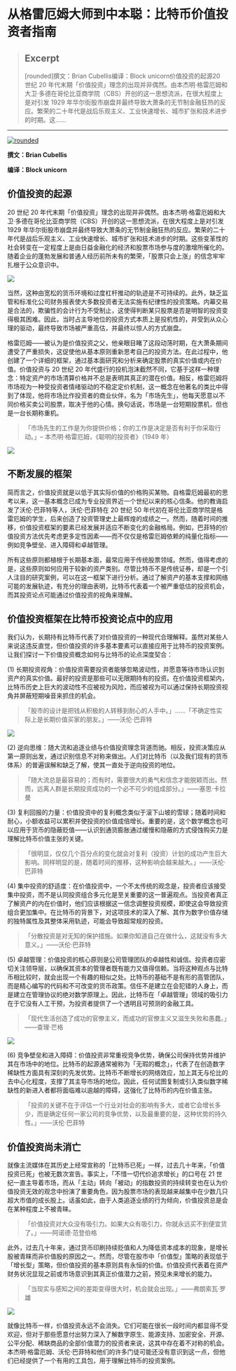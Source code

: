 # 从格雷厄姆大师到中本聪：比特币价值投资者指南

> ## Excerpt
> [rounded]撰文：Brian Cubellis编译：Block unicorn价值投资的起源20 世纪 20 年代末期「价值投资」理念的出现并非偶然。由本杰明·格雷厄姆和大卫·多德在哥伦比亚商学院（CBS）开创的这一思想流派，在很大程度上是对引发 1929 年华尔街股市崩盘并最终导致大萧条的无节制金融狂热的反应。繁荣的二十年代是战后乐观主义、工业快速增长、城市扩张和技术进步的时期。这......

---
[![rounded](https://static.fwimg.io/img/feed/97616b0327e53464491847786e53591e.jpg)](https://static.fwimg.io/img/feed/97616b0327e53464491847786e53591e.jpg)

**撰文：Brian Cubellis**

**编译：Block unicorn**

## **价值投资的起源**

20 世纪 20 年代末期「价值投资」理念的出现并非偶然。由本杰明·格雷厄姆和大卫·多德在哥伦比亚商学院（CBS）开创的这一思想流派，在很大程度上是对引发 1929 年华尔街股市崩盘并最终导致大萧条的无节制金融狂热的反应。繁荣的二十年代是战后乐观主义、工业快速增长、城市扩张和技术进步的时期。这些变革性的社会转变在一定程度上是由日益金融化的经济和股票市场参与度的激增所催化的。随着企业的蓬勃发展和普通人经历前所未有的繁荣，「股票只会上涨」的信念牢牢扎根于公众意识中。

[![](https://static.fwimg.io/img/feed/b72536e3799962a524175b8ffa84edc4.jpg)](https://static.fwimg.io/img/feed/b72536e3799962a524175b8ffa84edc4.jpg)

当然，这种由宽松的货币环境和过度杠杆推动的轨迹是不可持续的。此外，缺乏监管和标准化公司财务报表使大多数投资者无法实施有纪律性的投资策略。内幕交易是合法的，欺骗性的会计行为不受制止，这使得判断某只股票是否是明智的投资变得极其困难。因此，当时占主导地位的投资方式本质上是投机性的，并受到从众心理的驱动，最终导致市场被严重高估，并最终以惊人的方式崩盘。

格雷厄姆——被认为是价值投资之父，他亲眼目睹了这段动荡时期，在大萧条期间遭受了严重损失，这促使他从基本原则重新思考自己的投资方法。在此过程中，他创建了一个详细的框架，通过基本面研究和分析来确定股票的真实价值或内在价值。价值投资与 20 世纪 20 年代盛行的投机泡沫截然不同，它基于这样一种理念：特定资产的市场清算价格并不总是表明其真正的潜在价值。相反，格雷厄姆将市场视为一种受投资者情绪驱动的不稳定定价机制，这一概念在他著名的类比中得到了体现，他将市场比作投资者的商业伙伴，名为「市场先生」，他每天愿意以不同价格买卖公司股票，取决于他的心情。换句话说，市场是一台短期投票机，但也是一台长期称重机。

> 「市场先生的工作是为你提供价格；你的工作是决定是否有利于你采取行动。」– 本杰明·格雷厄姆，《聪明的投资者》（1949 年）

[![](https://static.fwimg.io/img/feed/c13cdd817997d3af750bbe2b7b49b309.jpg)](https://static.fwimg.io/img/feed/c13cdd817997d3af750bbe2b7b49b309.jpg)

## 不断发展的框架

简而言之，价值投资就是以低于其实际价值的价格购买某物。自格雷厄姆最初的思考以来，这一基本概念已成为专业投资界近一个世纪以来的核心信条。他的教诲启发了沃伦·巴菲特等人，沃伦·巴菲特在 20 世纪 50 年代初在哥伦比亚商学院是格雷厄姆的学生，后来创造了投资管理史上最辉煌的成绩之一。然而，随着时间的推移，价值投资框架的要素已经发展并适应不断变化的金融格局。例如，巴菲特的价值投资方法优先考虑更多定性因素——而不仅仅是格雷厄姆依赖的纯量化指标——例如竞争壁垒、进入障碍和卓越管理。

所有这些原则都植根于长期基本面，最常应用于传统股票领域。然而，值得考虑的是，这些原则如何应用于较新的资产类别。尽管比特币不是传统证券，却是一个引人注目的研究案例，可以在这一框架下进行分析。通过了解资产的基本支撑和网络可能的发展轨迹，有充分的理由表明，比特币代表着一个被严重低估的投资机会，而其投资论点可能通过价值投资的视角来理解。

## **价值投资框架在比特币投资论点中的应用**

我们认为，长期持有比特币代表了对价值投资的一种现代合理解释。虽然对某些人来说这违反直觉，但价值投资的许多基本要素可以直接应用于比特币的投资案例。让我们探讨一下价值投资概念如何与比特币的论点深度契合：

(1) 长期投资视角：价值投资需要投资者能够忽略波动性，并愿意等待市场认识到资产的真实价值。最好的投资是那些可以无限期持有的投资。在价值投资框架内，比特币历史上巨大的波动性不应被视为风险，而应被视为可以通过保持长期投资视角并屏蔽短期噪音来抓住的机会。

> 「股市的设计是把钱从积极的人转移到耐心的人手中。」……「不确定性实际上是长期价值买家的朋友。」——沃伦·巴菲特

[![](https://static.fwimg.io/img/feed/7bc70386bf9deb2c3a9a950181874e8b.jpg)](https://static.fwimg.io/img/feed/7bc70386bf9deb2c3a9a950181874e8b.jpg)

(2) 逆向思维：随大流和追逐业绩与价值投资理念背道而驰。相反，投资决策应从第一原则出发，通过识别信息不对称来做出。人们对比特币（以及我们现有的货币体系）的普遍误解和缺乏了解，使其一直处于逆向投资的地位。

> 「随大流总是最容易的；而有时，需要很大的勇气和信念才能脱颖而出。然而，远离人群是长期投资成功的一个必不可少的组成部分。」——塞思·卡拉曼

(3) 复利回报的力量：价值投资中的复利概念类似于滚下山坡的雪球；随着时间和耐心，小额收益可以累积并使投资的价值成倍增长。重要的是，这个数学概念也可以应用于货币的隐蔽贬值——认识到通货膨胀通过缓慢和隐蔽的方式侵蚀购买力是理解比特币价值主张的关键。

> 「很明显，仅仅几个百分点的变化就会对复利（投资）计划的成功产生巨大影响。同样明显的是，随着时间的推移，这种影响会越来越大。」——沃伦·巴菲特

(4) 集中投资的舒适度：在价值投资中，一个不太传统的观念是，投资者应该接受集中投资，而不是认同投资组合多元化是至关重要的这一普遍观点。当投资者真正了解资产的内在价值时，他们应该根据这一信念调整投资规模，即使这会导致投资组合更加集中。在比特币的背景下，对这项技术的深入了解、其作为数字价值存储的独特属性及其整体采用轨迹，可能会导致超常规的投资。

> 「分散投资是对无知的保护措施。如果你知道自己在做什么，这就没有多大意义。」——沃伦·巴菲特

(5) 卓越管理：价值投资的核心原则是公司管理团队的卓越性和诚信。投资者应密切关注领导层，以确保其资本的管理者既有能力又值得信赖。当将这种观点与比特币相比较时，就会出现一个有趣的相似之处。比特币的基础不是有形的高管团队，而是精心编写的代码和不可改变的货币政策。信任不是建立在会犯错的人身上，而是建立在管理协议的绝对数学原理上。因此，比特币在「卓越管理」领域的吸引力在于它没有人工干预，为投资者提供了一个透明且可预测的金融工具。

> 「现代生活创造了成功的官僚主义，而成功的官僚主义又滋生失败和愚蠢。」——查理·芒格

[![](https://static.fwimg.io/img/feed/8ff30685d37b1d0a7ae8ddb98a6d8342.jpg)](https://static.fwimg.io/img/feed/8ff30685d37b1d0a7ae8ddb98a6d8342.jpg)

(6) 竞争壁垒和进入障碍：价值投资非常重视竞争优势，确保公司保持优势并维护其在市场中的地位。比特币的起源通常被称为「无瑕的概念」，代表了在创造数字稀缺性方面具有深刻的先发优势。比特币不断增长的网络效应，加上其无与伦比的去中心化程度，支撑了其主导市场的地位。因此，任何试图复制或引入类似数字稀缺性的新进入者都将面临难以逾越的障碍，这强化了比特币的内在价值主张。

> 「投资的关键不在于评估一个行业对社会的影响有多大，或者它会增长多少，而是确定任何一家公司的竞争优势，以及最重要的是，这种优势的持久性。」——沃伦·巴菲特

## **价值投资尚未消亡**

就像主流媒体在其历史上经常宣称的「比特币已死」一样，过去几十年来，「价值投资已死」也被无数次宣告。事实上，「不惜一切代价追求增长」的口号在 21 世纪一直主导着市场，而从「主动」转向「被动」的指数投资的持续转变也在认为价值投资无效的观念中扮演了重要角色，因为股票市场的表现越来越集中在少数几只超大市值的成长股上。话虽如此，由于人类追逐业绩的行为倾向，价值投资总是会在某种程度上不被青睐。

> 「价值投资对大众没有吸引力。如果大众有吸引力，你就永远买不到便宜货了。」——阿诺德·范登伯格

此外，过去几十年来，通过货币印刷持续贬值和人为降低资本成本的现象，是增长股被青睐而非价值股的原因之一。然而，尽管在股市中「价值型」策略的表现低于「增长型」策略，但价值投资的基本原则具有永恒的价值。价值投资代表着在资产财务状况显现之前或市场意识到其真正价值潜力之前，预见未来增长的能力。

> 「当现实与感知之间的差距变得很大时，机会就会出现。」——弗朗索瓦·罗雄

[![](https://static.fwimg.io/img/feed/f4cff8183484d9a51af450fa14cad2ef.jpg)](https://static.fwimg.io/img/feed/f4cff8183484d9a51af450fa14cad2ef.jpg)

就像比特币一样，价值投资永远不会消失。它们可能在很长一段时间内都显得不受欢迎，但对于那些愿意付出努力深入了解数字原生、能源支持、加密安全、开源、公平分配、稀缺商品的全部价值潜力的投资者来说，这其中存在着不对称的机会。本杰明·格雷厄姆、沃伦·巴菲特和他们的许多门徒可能还没有意识到这一点，但他们已经提供了一个有用的工具包，用于理解比特币的投资案例。
